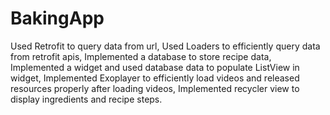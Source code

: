 # BakingApp
Used Retrofit to query data from url,
Used Loaders to efficiently query data from retrofit apis,
Implemented a database to store recipe data,
Implemented a widget and used database data to populate ListView in widget,
Implemented Exoplayer to efficiently load videos and released resources properly after loading videos,
Implemented recycler view to display ingredients and recipe steps.
